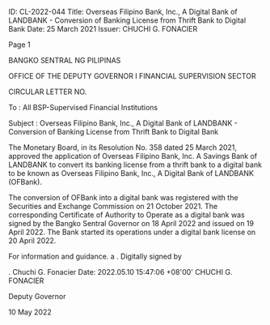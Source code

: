 ID: CL-2022-044
Title: Overseas Filipino Bank, Inc., A Digital Bank of LANDBANK - Conversion of Banking License from Thrift Bank to Digital Bank
Date: 25 March 2021
Issuer: CHUCHI G. FONACIER

Page 1

BANGKO SENTRAL NG PILIPINAS

OFFICE OF THE DEPUTY GOVERNOR I FINANCIAL SUPERVISION SECTOR

CIRCULAR LETTER NO.

To : All BSP-Supervised Financial Institutions

Subject : Overseas Filipino Bank, Inc., A Digital Bank of LANDBANK - Conversion of Banking License from Thrift Bank to Digital Bank

The Monetary Board, in its Resolution No. 358 dated 25 March 2021, approved the application of Overseas Filipino Bank, Inc. A Savings Bank of LANDBANK to convert its banking license from a thrift bank to a digital bank to be known as Overseas Filipino Bank, Inc., A Digital Bank of LANDBANK (OFBank).

The conversion of OFBank into a digital bank was registered with the Securities and Exchange Commission on 21 October 2021. The corresponding Certificate of Authority to Operate as a digital bank was signed by the Bangko Sentral Governor on 18 April 2022 and issued on 19 April 2022. The Bank started its operations under a digital bank license on 20 April 2022.

For information and guidance. a . Digitally signed by

. Chuchi G. Fonacier Date: 2022.05.10 15:47:06 +08'00' CHUCHI G. FONACIER

Deputy Governor

10 May 2022